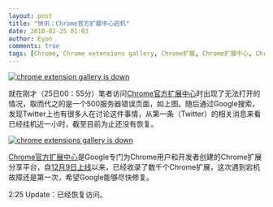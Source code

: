 ```yaml
---
layout: post
title: "快讯：Chrome官方扩展中心宕机"
date: 2010-02-25 01:03
author: Eyon
comments: true
tags: [Chrome, Chrome extensions gallery, Chrome扩展, Chrome扩展中心, Chrome新闻]
---
```

<a href="http://img.chromi.org/2010/02/chrome-extension-gallery-is-down.jpg">![](http://img.chromi.org/2010/02/chrome-extension-gallery-is-down-550x275.jpg "chrome extension gallery is down")</a>

就在刚才（25日00：55分）笔者访问[Chrome官方扩展中心](https://chrome.google.com/extensions)时出现了无法打开的情况，取而代之的是一个500服务器错误页面，如上图。随后通过Google搜索，发现Twitter上也有很多人在讨论这件事情，从第一条（Twitter）的相关消息来看已经挂机近一小时，截至目前为止还没有恢复。

<a href="http://img.chromi.org/2010/02/chrome-extensions-gallery-is-down.jpg">![](http://img.chromi.org/2010/02/chrome-extensions-gallery-is-down-550x408.jpg "chrome extensions gallery is down")</a>

[Chrome官方扩展中心](https://chrome.google.com/extensions)是Google专门为Chrome用户和开发者创建的Chrome扩展分享平台，自[12月9日上线](http://www.chromi.org/archives/2432)以来，已经收录了数千个Chrome扩展，这次遇到宕机故障还是第一次，希望Google能够尽快修复。

2:25 Update：已经恢复访问。
